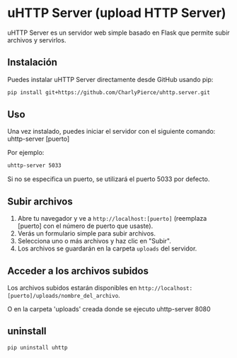 # uHTTP Server  (upload HTTP Server)

uHTTP Server es un servidor web simple basado en Flask que permite subir archivos y servirlos.

## Instalación

Puedes instalar uHTTP Server directamente desde GitHub usando pip:

```bash
pip install git+https://github.com/CharlyPierce/uhttp.server.git
```
## Uso

Una vez instalado, puedes iniciar el servidor con el siguiente comando:
uhttp-server [puerto]

Por ejemplo:
```bash
uhttp-server 5033
```

Si no se especifica un puerto, se utilizará el puerto 5033 por defecto.

## Subir archivos

1. Abre tu navegador y ve a `http://localhost:[puerto]` (reemplaza [puerto] con el número de puerto que usaste).
2. Verás un formulario simple para subir archivos.
3. Selecciona uno o más archivos y haz clic en "Subir".
4. Los archivos se guardarán en la carpeta `uploads` del servidor.

## Acceder a los archivos subidos

Los archivos subidos estarán disponibles en `http://localhost:[puerto]/uploads/nombre_del_archivo`.

O en la carpeta 'uploads' creada donde se ejecuto uhttp-server 8080

## uninstall
```bash
pip uninstall uhttp
```